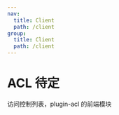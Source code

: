 ```yaml
---
nav:
  title: Client
  path: /client
group:
  title: Client
  path: /client
---
```


# ACL <Badge>待定</Badge>

访问控制列表，plugin-acl 的前端模块

